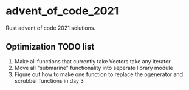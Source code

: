 # advent_of_code_2021
Rust advent of code 2021 solutions.

## Optimization TODO list
1. Make all functions that currently take Vectors take any iterator
2. Move all "submarine" functionality into seperate library module
3. Figure out how to make one function to replace the ogenerator and scrubber functions in day 3 
